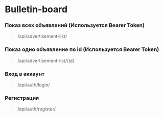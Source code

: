 # Bulletin-board

### Показ всех объявлений (Используется Bearer Token)
> /api/advertisement-list/

### Показ одно объявление по id (Используется Bearer Token)
> /api/advertisement-list/{id}

### Вход в аккаунт
> /api/auth/login/

### Регистрация
> /api/auth/register/